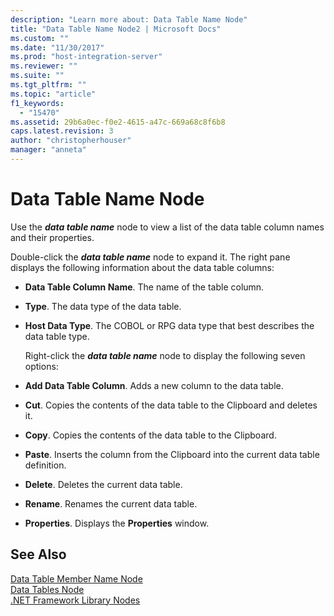 ```yaml
---
description: "Learn more about: Data Table Name Node"
title: "Data Table Name Node2 | Microsoft Docs"
ms.custom: ""
ms.date: "11/30/2017"
ms.prod: "host-integration-server"
ms.reviewer: ""
ms.suite: ""
ms.tgt_pltfrm: ""
ms.topic: "article"
f1_keywords: 
  - "15470"
ms.assetid: 29b6a0ec-f0e2-4615-a47c-669a68c8f6b8
caps.latest.revision: 3
author: "christopherhouser"
manager: "anneta"
---
```

# Data Table Name Node
Use the ***data table name*** node to view a list of the data table column names and their properties.  
  
 Double-click the ***data table name*** node to expand it. The right pane displays the following information about the data table columns:  
  
- **Data Table Column Name**. The name of the table column.  
  
- **Type**. The data type of the data table.  
  
- **Host Data Type**. The COBOL or RPG data type that best describes the data table type.  
  
  Right-click the ***data table name*** node to display the following seven options:  
  
- **Add Data Table Column**. Adds a new column to the data table.  
  
- **Cut**. Copies the contents of the data table to the Clipboard and deletes it.  
  
- **Copy**. Copies the contents of the data table to the Clipboard.  
  
- **Paste**. Inserts the column from the Clipboard into the current data table definition.  
  
- **Delete**. Deletes the current data table.  
  
- **Rename**. Renames the current data table.  
  
- **Properties**. Displays the **Properties** window.  
  
## See Also  
 [Data Table Member Name Node](../core/data-table-member-name-node1.md)   
 [Data Tables Node](../core/data-tables-node2.md)   
 [.NET Framework Library Nodes](../core/net-framework-library-nodes2.md)

